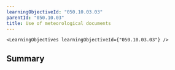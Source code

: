 ```yaml
---
learningObjectiveId: "050.10.03.03"
parentId: "050.10.03"
title: Use of meteorological documents
---
```


```tsx eval
<LearningObjectives learningObjectiveId={"050.10.03.03"} />
```

## Summary
